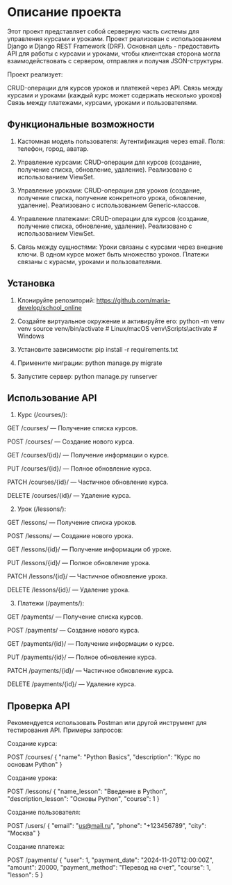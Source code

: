 # Описание проекта

Этот проект представляет собой серверную часть системы для управления курсами и уроками. 
Проект реализован с использованием Django и Django REST Framework (DRF). 
Основная цель - предоставить API для работы с курсами и уроками, 
чтобы клиентская сторона могла взаимодействовать с сервером, 
отправляя и получая JSON-структуры.

Проект реализует:

CRUD-операции для курсов уроков и платежей через API.
Связь между курсами и уроками (каждый курс может содержать несколько уроков)
Связь между платежами, курсами, уроками и пользователями.

## Функциональные возможности

1. Кастомная модель пользователя:
Аутентификация через email.
Поля: телефон, город, аватар.

2. Управление курсами:
CRUD-операции для курсов (создание, получение списка, обновление, удаление).
Реализовано с использованием ViewSet.

3. Управление уроками:
CRUD-операции для уроков (создание, получение списка, получение конкретного урока, обновление, удаление).
Реализовано с использованием Generic-классов.

4. Управление платежами:
CRUD-операции для курсов (создание, получение списка, обновление, удаление).
Реализовано с использованием ViewSet.

5. Связь между сущностями:
Уроки связаны с курсами через внешние ключи.
В одном курсе может быть множество уроков.
Платежи связаны с курасми, уроками и пользователями.

## Установка

1. Клонируйте репозиторий:
https://github.com/maria-develop/school_online

2. Создайте виртуальное окружение и активируйте его:
python -m venv venv
source venv/bin/activate  # Linux/macOS
venv\Scripts\activate  # Windows

3. Установите зависимости:
pip install -r requirements.txt

4. Примените миграции:
python manage.py migrate

5. Запустите сервер:
python manage.py runserver


## Использование API

1. Курс (/courses/):

GET /courses/ — Получение списка курсов.

POST /courses/ — Создание нового курса.

GET /courses/{id}/ — Получение информации о курсе.

PUT /courses/{id}/ — Полное обновление курса.

PATCH /courses/{id}/ — Частичное обновление курса.

DELETE /courses/{id}/ — Удаление курса.

2. Урок (/lessons/):

GET /lessons/ — Получение списка уроков.

POST /lessons/ — Создание нового урока.

GET /lessons/{id}/ — Получение информации об уроке.

PUT /lessons/{id}/ — Полное обновление урока.

PATCH /lessons/{id}/ — Частичное обновление урока.

DELETE /lessons/{id}/ — Удаление урока.

3. Платежи (/payments/):

GET /payments/ — Получение списка курсов.

POST /payments/ — Создание нового курса.

GET /payments/{id}/ — Получение информации о курсе.

PUT /payments/{id}/ — Полное обновление курса.

PATCH /payments/{id}/ — Частичное обновление курса.

DELETE /payments/{id}/ — Удаление курса.


## Проверка API
Рекомендуется использовать Postman или другой инструмент для тестирования API.
Примеры запросов:

Создание курса:

POST /courses/
{
    "name": "Python Basics",
    "description": "Курс по основам Python"
}

Создание урока:

POST /lessons/
{
    "name_lesson": "Введение в Python",
    "description_lesson": "Основы Python",
    "course": 1
}

Создание пользователя:

POST /users/
{
    "email": "us@mail.ru",
    "phone": "+123456789",
    "city": "Москва"
}

Создание платежа:

POST /payments/
{
    "user": 1,
    "payment_date": "2024-11-20T12:00:00Z",
    "amount": 20000,
    "payment_method": "Перевод на счет",
    "course": 1,
    "lesson": 5
}
